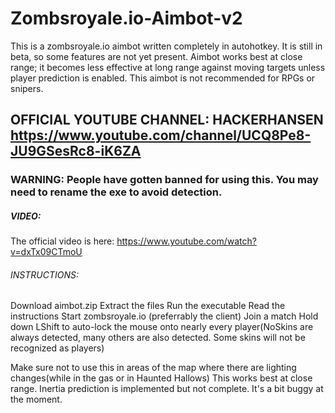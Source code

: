 # Zombsroyale.io-Aimbot-v2
This is a zombsroyale.io aimbot written completely in autohotkey. 
It is still in beta, so some features are not yet present. Aimbot works best at close range; it becomes less effective at long range against moving targets unless player prediction is enabled. This aimbot is not recommended for RPGs or snipers. 

## **OFFICIAL YOUTUBE CHANNEL: HACKERHANSEN https://www.youtube.com/channel/UCQ8Pe8-JU9GSesRc8-iK6ZA**

### **WARNING: People have gotten banned for using this. You may need to rename the exe to avoid detection.** 

##### VIDEO:  
The official video is here: https://www.youtube.com/watch?v=dxTx09CTmoU

###### INSTRUCTIONS: 
Download aimbot.zip 
Extract the files 
Run the executable 
Read the instructions 
Start zombsroyale.io (preferrably the client) 
Join a match 
Hold down LShift to auto-lock the mouse onto nearly every player(NoSkins are always detected, many others are also detected. Some skins will not be recognized as players)

Make sure not to use this in areas of the map where there are lighting changes(while in the gas or in Haunted Hallows) 
This works best at close range. Inertia prediction is implemented but not complete. It's a bit buggy at the moment. 
